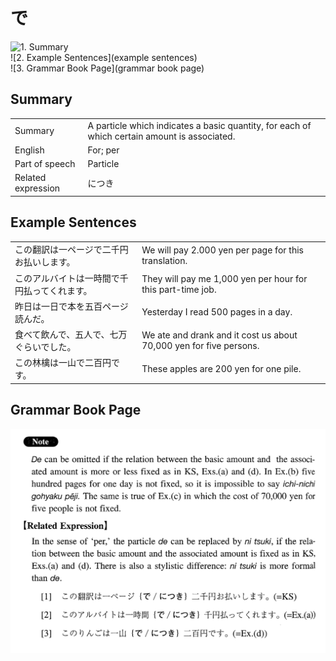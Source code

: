 # で

![1. Summary](summary)<br>
![2. Example Sentences](example sentences)<br>
![3. Grammar Book Page](grammar book page)<br>


## Summary

<table><tr>   <td>Summary</td>   <td>A particle which indicates a basic quantity, for each of which certain amount is associated.</td></tr><tr>   <td>English</td>   <td>For; per</td></tr><tr>   <td>Part of speech</td>   <td>Particle</td></tr><tr>   <td>Related expression</td>   <td>につき</td></tr></table>

## Example Sentences

<table><tr>   <td>この翻訳は一ページで二千円お払いします。</td>   <td>We will pay 2.000 yen per page for this translation.</td></tr><tr>   <td>このアルバイトは一時間で千円払ってくれます。</td>   <td>They will pay me 1,000 yen per hour for this part-time job.</td></tr><tr>   <td>昨日は一日で本を五百ページ読んだ。</td>   <td>Yesterday I read 500 pages in a day.</td></tr><tr>   <td>食べて飲んで、五人で、七万ぐらいでした。</td>   <td>We ate and drank and it cost us about 70,000 yen for five persons.</td></tr><tr>   <td>この林檎は一山で二百円です。</td>   <td>These apples are 200 yen for one pile.</td></tr></table>

## Grammar Book Page

![](../img/Intermediateで.png)

